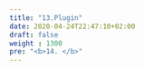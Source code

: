 ```yaml
---
title: "13.Plugin"
date: 2020-04-24T22:47:10+02:00
draft: false
weight : 1300
pre: "<b>14. </b>"
---
```




